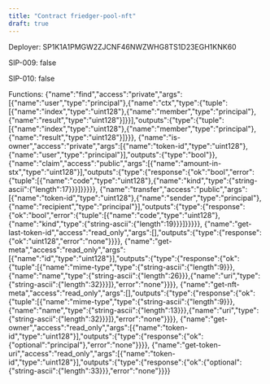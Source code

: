 ```yaml
---
title: "Contract friedger-pool-nft"
draft: true
---
```

Deployer: SP1K1A1PMGW2ZJCNF46NWZWHG8TS1D23EGH1KNK60

SIP-009: false

SIP-010: false

Functions:
{"name":"find","access":"private","args":[{"name":"user","type":"principal"},{"name":"ctx","type":{"tuple":[{"name":"index","type":"uint128"},{"name":"member","type":"principal"},{"name":"result","type":"uint128"}]}}],"outputs":{"type":{"tuple":[{"name":"index","type":"uint128"},{"name":"member","type":"principal"},{"name":"result","type":"uint128"}]}}}, {"name":"is-owner","access":"private","args":[{"name":"token-id","type":"uint128"},{"name":"user","type":"principal"}],"outputs":{"type":"bool"}}, {"name":"claim","access":"public","args":[{"name":"amount-in-stx","type":"uint128"}],"outputs":{"type":{"response":{"ok":"bool","error":{"tuple":[{"name":"code","type":"uint128"},{"name":"kind","type":{"string-ascii":{"length":17}}}]}}}}}, {"name":"transfer","access":"public","args":[{"name":"token-id","type":"uint128"},{"name":"sender","type":"principal"},{"name":"recipient","type":"principal"}],"outputs":{"type":{"response":{"ok":"bool","error":{"tuple":[{"name":"code","type":"uint128"},{"name":"kind","type":{"string-ascii":{"length":19}}}]}}}}}, {"name":"get-last-token-id","access":"read_only","args":[],"outputs":{"type":{"response":{"ok":"uint128","error":"none"}}}}, {"name":"get-meta","access":"read_only","args":[{"name":"id","type":"uint128"}],"outputs":{"type":{"response":{"ok":{"tuple":[{"name":"mime-type","type":{"string-ascii":{"length":9}}},{"name":"name","type":{"string-ascii":{"length":26}}},{"name":"uri","type":{"string-ascii":{"length":32}}}]},"error":"none"}}}}, {"name":"get-nft-meta","access":"read_only","args":[],"outputs":{"type":{"response":{"ok":{"tuple":[{"name":"mime-type","type":{"string-ascii":{"length":9}}},{"name":"name","type":{"string-ascii":{"length":13}}},{"name":"uri","type":{"string-ascii":{"length":32}}}]},"error":"none"}}}}, {"name":"get-owner","access":"read_only","args":[{"name":"token-id","type":"uint128"}],"outputs":{"type":{"response":{"ok":{"optional":"principal"},"error":"none"}}}}, {"name":"get-token-uri","access":"read_only","args":[{"name":"token-id","type":"uint128"}],"outputs":{"type":{"response":{"ok":{"optional":{"string-ascii":{"length":33}}},"error":"none"}}}}

